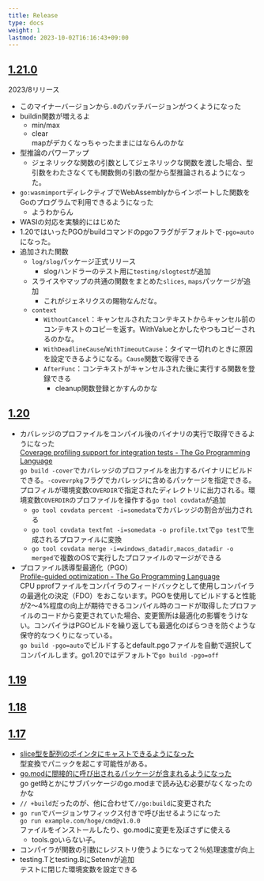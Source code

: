 ```yaml
---
title: Release
type: docs
weight: 1
lastmod: 2023-10-02T16:16:43+09:00
---
```


## [1.21.0](https://tip.golang.org/doc/go1.21)

2023/8リリース

- このマイナーバージョンから`.0`のパッチバージョンがつくようになった
- buildin関数が増えるよ
  - min/max
  - clear  
    mapがデカくなっちゃったままにはならんのかな
- 型推論のパワーアップ
  - ジェネリックな関数の引数としてジェネリックな関数を渡した場合、型引数をわたさなくても関数側の引数の型から型推論されるようになった。
- `go:wasmimport`ディレクティブでWebAssemblyからインポートした関数をGoのプログラムで利用できるようになった
  - ようわからん
- WASIの対応を実験的にはじめた
- 1.20ではいったPGOがbuildコマンドのpgoフラグがデフォルトで`-pgo=auto`になった。
- 追加された関数
  - `log/slog`パッケージ正式リリース
    - slogハンドラーのテスト用に`testing/slogtest`が追加
  - スライスやマップの共通の関数をまとめた`slices`, `maps`パッケージが追加
    - これがジェネリクスの賜物なんだな。
  - `context`
    - `WithoutCancel`：キャンセルされたコンテキストからキャンセル前のコンテキストのコピーを返す。WithValueとかしたやつもコピーされるのかな。
    - `WithDeadlineCause`/`WithTimeoutCause`：タイマー切れのときに原因を設定できるようになる。`Cause`関数で取得できる
    - `AfterFunc`：コンテキストがキャンセルされた後に実行する関数を登録できる
      - cleanup関数登録とかすんのかな

## [1.20](https://tip.golang.org/doc/go1.20)

- カバレッジのプロファイルをコンパイル後のバイナリの実行で取得できるようになった  
  [Coverage profiling support for integration tests - The Go Programming Language](https://go.dev/testing/coverage/)  
  `go build -cover`でカバレッジのプロファイルを出力するバイナリにビルドできる。`-covevrpkg`フラグでカバレッジに含めるパッケージを指定できる。プロフィルが環境変数`COVERDIR`で指定されたディレクトリに出力される。環境変数`COVERDIR`のプロファイルを操作する`go tool covdata`が追加  
  - `go tool covdata percent -i=somedata`でカバレッジの割合が出力される
  - `go tool covdata textfmt -i=somedata -o profile.txt`で`go test`で生成されるプロファイルに変換
  - `go tool covdata merge -i=windows_datadir,macos_datadir -o merged`で複数のOSで実行したプロファイルのマージができる
- プロファイル誘導型最適化（PGO）  
  [Profile-guided optimization - The Go Programming Language](https://go.dev/doc/pgo)  
  CPU pprofファイルをコンパイラのフィードバックとして使用しコンパイラの最適化の決定（FDO）をおこないます。PGOを使用してビルドすると性能が2～4%程度の向上が期待できるコンパイル時のコードが取得したプロファイルのコードから変更されていた場合、変更箇所は最適化の影響をうけない。コンパイラはPGOビルドを繰り返しても最適化のばらつきを防ぐような保守的なつくりになっている。  
  `go build -pgo=auto`でビルドするとdefault.pgoファイルを自動で選択してコンパイルします。go1.20ではデフォルトで`go build -pgo=off`

## [1.19](https://tip.golang.org/doc/go1.19)

## [1.18](https://tip.golang.org/doc/go1.18)

## [1.17](https://tip.golang.org/doc/go1.17)

- [slice型を配列のポインタにキャストできるようになった](https://golang.org/ref/spec#Conversions_from_slice_to_array_pointer)  
 型変換でパニックを起こす可能性がある。
- [go.modに間接的に呼び出されるパッケージが含まれるようになった](https://tip.golang.org/ref/mod#graph-pruning)  
  go get時とかにサブパッケージのgo.modまで読み込む必要がなくなったのかな
- `// +build`だったのが、他に合わせて`//go:build`に変更された
- `go run`でバージョンサフィックス付きで呼び出せるようになった  
  `go run example.com/hoge/cmd@v1.0.0`  
  ファイルをインストールしたり、go.modに変更を及ぼさずに使える  
  - tools.goいらない子。
- コンパイラが関数の引数にレジストリ使うようになって２％処理速度が向上
- testing.Tとtesting.BにSetenvが追加  
  テストに閉じた環境変数を設定できる
